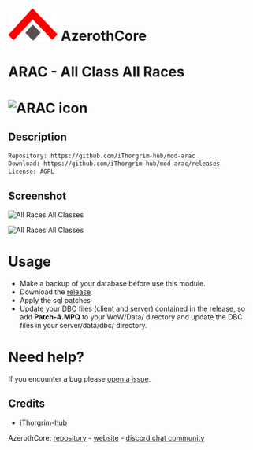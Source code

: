 # ![logo](https://raw.githubusercontent.com/azerothcore/azerothcore.github.io/master/images/logo-github.png) AzerothCore

# ARAC - All Class All Races

# ![ARAC icon](https://raw.githubusercontent.com/azerothcore/mod-arac/master/icon.png)


## Description

    Repository: https://github.com/iThorgrim-hub/mod-arac
    Download: https://github.com/iThorgrim-hub/mod-arac/releases
    License: AGPL

## Screenshot

![All Races All Classes](https://raw.githubusercontent.com/azerothcore/mod-arac/master/images/screen1.png)

![All Races All Classes](https://raw.githubusercontent.com/azerothcore/mod-arac/master/images/screen2.png)


# Usage

- Make a backup of your database before use this module.
- Download the [release](https://github.com/iThorgrim-hub/mod-arac/releases)
- Apply the sql patches
- Update your DBC files (client and server) contained in the release, so add **Patch-A.MPQ** to your WoW/Data/ directory and update the DBC files in your server/data/dbc/ directory.

# Need help?

If you encounter a bug please [open a issue](https://github.com/azerothcore/mod-arac/issues/new).
     

## Credits

* [iThorgrim-hub](https://github.com/iThorgrim-hub)

AzerothCore: [repository](https://github.com/azerothcore) - [website](http://azerothcore.org/) - [discord chat community](https://discord.gg/PaqQRkd)

